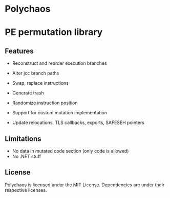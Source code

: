 Polychaos
=========

# PE permutation library #

## Features ##
- Reconstruct and reorder execution branches
- Alter jcc branch paths
- Swap, replace instructions
- Generate trash
- Randomize instruction position

- Support for custom mutation implementation

- Update relocations, TLS callbacks, exports, SAFESEH pointers

## Limitations ##
- No data in mutated code section (only code is allowed)
- No .NET stuff
 
## License ##
Polychaos is licensed under the MIT License. Dependencies are under their respective licenses.